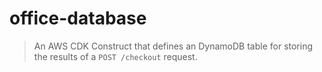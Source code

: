 # office-database

> An AWS CDK Construct that defines an DynamoDB table for storing the results of a `POST /checkout` request.
